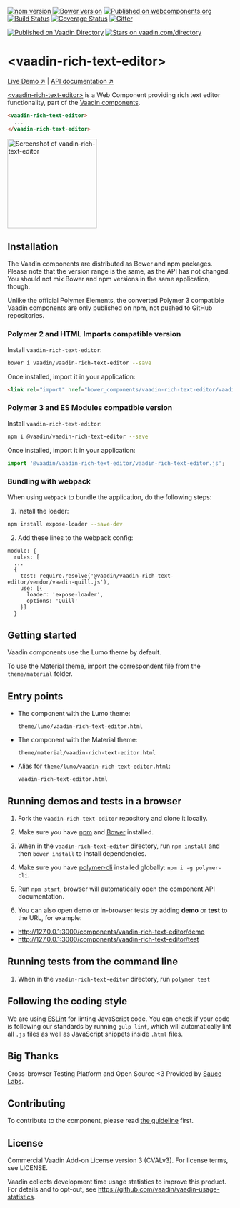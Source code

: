 [![npm version](https://badgen.net/npm/v/@vaadin/vaadin-rich-text-editor)](https://www.npmjs.com/package/@vaadin/vaadin-rich-text-editor)
[![Bower version](https://badgen.net/github/release/vaadin/vaadin-rich-text-editor)](https://github.com/vaadin/vaadin-rich-text-editor/releases)
[![Published on webcomponents.org](https://img.shields.io/badge/webcomponents.org-published-blue.svg)](https://www.webcomponents.org/element/vaadin/vaadin-rich-text-editor)
[![Build Status](https://travis-ci.org/vaadin/vaadin-rich-text-editor.svg?branch=master)](https://travis-ci.org/vaadin/vaadin-rich-text-editor)
[![Coverage Status](https://coveralls.io/repos/github/vaadin/vaadin-rich-text-editor/badge.svg?branch=master)](https://coveralls.io/github/vaadin/vaadin-rich-text-editor?branch=master)
[![Gitter](https://badges.gitter.im/Join%20Chat.svg)](https://gitter.im/vaadin/web-components?utm_source=badge&utm_medium=badge&utm_campaign=pr-badge)

 [![Published on Vaadin  Directory](https://img.shields.io/badge/Vaadin%20Directory-published-00b4f0.svg)](https://vaadin.com/directory/component/vaadinvaadin-rich-text-editor)
[![Stars on vaadin.com/directory](https://img.shields.io/vaadin-directory/star/vaadin-rich-text-editor-directory-urlidentifier.svg)](https://vaadin.com/directory/component/vaadinvaadin-rich-text-editor)


# &lt;vaadin-rich-text-editor&gt;

[Live Demo ↗](https://cdn.vaadin.com/vaadin-rich-text-editor/1.0.0-alpha6/demo/)
|
[API documentation ↗](https://cdn.vaadin.com/vaadin-rich-text-editor/1.0.0-alpha6)


[&lt;vaadin-rich-text-editor&gt;](https://vaadin.com/components/vaadin-rich-text-editor) is a Web Component providing rich text editor functionality, part of the [Vaadin components](https://vaadin.com/components).

<!--
```
<custom-element-demo>
  <template>
    <script src="../webcomponentsjs/webcomponents-lite.js"></script>
    <link rel="import" href="vaadin-rich-text-editor.html">
    <next-code-block></next-code-block>
  </template>
</custom-element-demo>
```
-->
```html
<vaadin-rich-text-editor>
  ...
</vaadin-rich-text-editor>
```

[<img src="https://raw.githubusercontent.com/vaadin/vaadin-rich-text-editor/master/screenshot.png" width="200" alt="Screenshot of vaadin-rich-text-editor">](https://vaadin.com/components/vaadin-rich-text-editor)


## Installation

The Vaadin components are distributed as Bower and npm packages.
Please note that the version range is the same, as the API has not changed.
You should not mix Bower and npm versions in the same application, though.

Unlike the official Polymer Elements, the converted Polymer 3 compatible Vaadin components
are only published on npm, not pushed to GitHub repositories.

### Polymer 2 and HTML Imports compatible version

Install `vaadin-rich-text-editor`:

```sh
bower i vaadin/vaadin-rich-text-editor --save
```

Once installed, import it in your application:

```html
<link rel="import" href="bower_components/vaadin-rich-text-editor/vaadin-rich-text-editor.html">
```

### Polymer 3 and ES Modules compatible version


Install `vaadin-rich-text-editor`:

```sh
npm i @vaadin/vaadin-rich-text-editor --save
```

Once installed, import it in your application:

```js
import '@vaadin/vaadin-rich-text-editor/vaadin-rich-text-editor.js';
```

### Bundling with webpack

When using `webpack` to bundle the application, do the following steps:

1. Install the loader:

```sh
npm install expose-loader --save-dev
```

2. Add these lines to the webpack config:
```
module: {
  rules: [
  ...
  {
    test: require.resolve('@vaadin/vaadin-rich-text-editor/vendor/vaadin-quill.js'),
    use: [{
      loader: 'expose-loader',
      options: 'Quill'
    }]
  }
```

## Getting started

Vaadin components use the Lumo theme by default.

To use the Material theme, import the correspondent file from the `theme/material` folder.

## Entry points

- The component with the Lumo theme:

  `theme/lumo/vaadin-rich-text-editor.html`

- The component with the Material theme:

  `theme/material/vaadin-rich-text-editor.html`

- Alias for `theme/lumo/vaadin-rich-text-editor.html`:

  `vaadin-rich-text-editor.html`


## Running demos and tests in a browser

1. Fork the `vaadin-rich-text-editor` repository and clone it locally.

1. Make sure you have [npm](https://www.npmjs.com/) and [Bower](https://bower.io) installed.

1. When in the `vaadin-rich-text-editor` directory, run `npm install` and then `bower install` to install dependencies.

1. Make sure you have [polymer-cli](https://www.npmjs.com/package/polymer-cli) installed globally: `npm i -g polymer-cli`.

1. Run `npm start`, browser will automatically open the component API documentation.

1. You can also open demo or in-browser tests by adding **demo** or **test** to the URL, for example:

  - http://127.0.0.1:3000/components/vaadin-rich-text-editor/demo
  - http://127.0.0.1:3000/components/vaadin-rich-text-editor/test


## Running tests from the command line

1. When in the `vaadin-rich-text-editor` directory, run `polymer test`


## Following the coding style

We are using [ESLint](http://eslint.org/) for linting JavaScript code. You can check if your code is following our standards by running `gulp lint`, which will automatically lint all `.js` files as well as JavaScript snippets inside `.html` files.


## Big Thanks

Cross-browser Testing Platform and Open Source <3 Provided by [Sauce Labs](https://saucelabs.com).


## Contributing

  To contribute to the component, please read [the guideline](https://github.com/vaadin/vaadin-core/blob/master/CONTRIBUTING.md) first.


## License

Commercial Vaadin Add-on License version 3 (CVALv3). For license terms, see LICENSE.

Vaadin collects development time usage statistics to improve this product. For details and to opt-out, see https://github.com/vaadin/vaadin-usage-statistics.

